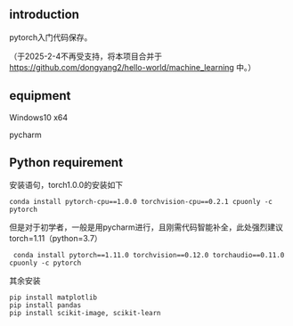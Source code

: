 ## introduction
pytorch入门代码保存。

（于2025-2-4不再受支持，将本项目合并于 https://github.com/dongyang2/hello-world/machine_learning  中。）


## equipment
Windows10 x64

pycharm



## Python requirement
安装语句，torch1.0.0的安装如下
```shell
conda install pytorch-cpu==1.0.0 torchvision-cpu==0.2.1 cpuonly -c pytorch
```
但是对于初学者，一般是用pycharm进行，且刚需代码智能补全，此处强烈建议torch=1.11（python=3.7）
```shell
 conda install pytorch==1.11.0 torchvision==0.12.0 torchaudio==0.11.0 cpuonly -c pytorch
```
其余安装
```shell
pip install matplotlib
pip install pandas
pip install scikit-image, scikit-learn
```
